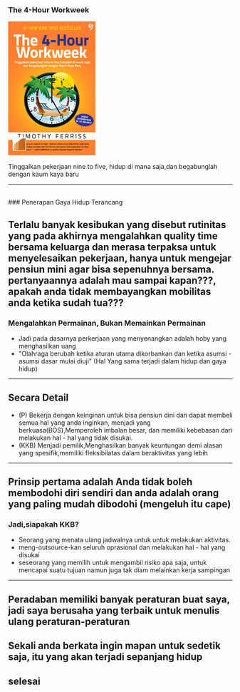  ### The 4-Hour Workweek
 
![Flux Explained](https://raw.githubusercontent.com/xeyzo/in-60-seconds/master/the-4-hour-workweek.gif)

Tinggalkan pekerjaan nine to five, hidup di mana saja,dan begabunglah dengan kaum kaya baru

---
<br>
### Penerapan Gaya Hidup Terancang


Terlalu banyak kesibukan yang disebut rutinitas yang pada akhirnya mengalahkan quality time bersama keluarga
dan merasa terpaksa untuk menyelesaikan pekerjaan, hanya  untuk mengejar pensiun mini agar bisa sepenuhnya bersama.
pertanyaannya adalah mau sampai kapan???, apakah anda tidak membayangkan mobilitas anda ketika sudah tua???
---
### Mengalahkan Permainan, Bukan Memainkan Permainan
- Jadi pada dasarnya perkerjaan yang menyenangkan adalah hoby yang menghasilkan uang 
- "Olahraga berubah ketika aturan utama dikorbankan dan ketika asumsi - asumsi dasar mulai diuji"
   (Hal Yang sama terjadi dalam hidup dan gaya hidup)
---
## Secara Detail
- (P) Bekerja dengan keinginan untuk bisa pensiun dini dan dapat membeli semua hal yang anda inginkan, menjadi yang berkuasa(BOS),Memperoleh imbalan besar, dan memiliki kebebasan dari melakukan hal - hal yang tidak disukai.
- (KKB) Menjadi pemilik,Menghasilkan banyak keuntungan demi alasan yang spesifik,memiliki fleksibilatas dalam beraktivitas yang lebih
---
Prinsip pertama adalah Anda tidak boleh membodohi diri sendiri dan anda adalah orang yang paling mudah dibodohi 
(mengeluh itu cape)
---
### Jadi,siapakah KKB?
- Seorang yang menata ulang jadwalnya untuk untuk melakukan aktivitas.
- meng-outsource-kan seluruh oprasional dan melakukan hal - hal yang disukai
- seseorang yang memilih untuk mengambil risiko apa saja, untuk mencapai suatu tujuan namun juga tak diam melainkan kerja sampingan
---
Peradaban memiliki banyak peraturan buat saya, jadi saya berusaha yang terbaik untuk menulis ulang peraturan-peraturan
---
Sekali anda berkata ingin mapan untuk sedetik saja, itu yang akan terjadi sepanjang hidup
---
selesai
---
